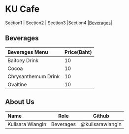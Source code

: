 # KU Cafe
Section1 | Section2 | Section3 |Section4 |[Beverages](#beverages)|    



## Beverages
| Beverages Menu                 | Price(Baht) |
|:-------------------------|----------|
| Baitoey Drink               | 10    |
| Cocoa               | 10    |
| Chrysanthemum Drink             | 10       |
| Ovaltine              | 10       |



## About Us
| Name      | Role      | Github          |
|:----------|-----------|-----------------|
| Kulisara Wiangin | Beverages | @kulisarawiangin |

